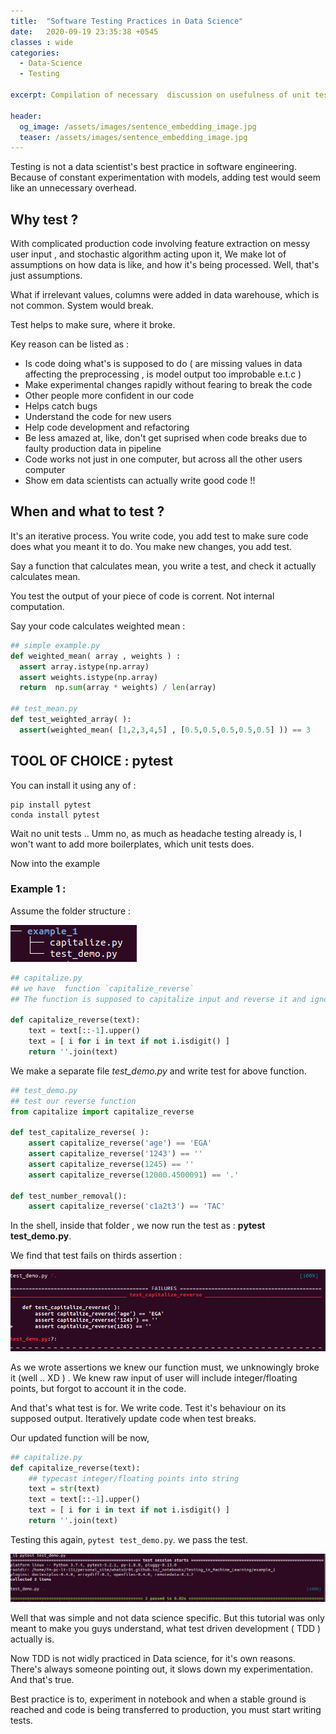 ```yaml
---
title:  "Software Testing Practices in Data Science"
date:   2020-09-19 23:35:38 +0545
classes : wide
categories:
  - Data-Science
  - Testing

excerpt: Compilation of necessary  discussion on usefulness of unit testing in data science projects

header:
  og_image: /assets/images/sentence_embedding_image.jpg
  teaser: /assets/images/sentence_embedding_image.jpg
---
```


Testing is not a data scientist's best practice in software engineering. Because of constant experimentation with models, adding test would seem like an unnecessary overhead.



## Why test ?

With complicated production code involving feature extraction on  messy user input ,  and stochastic algorithm acting upon it, We make lot of assumptions on how data is like, and how it's being processed. Well, that's just assumptions. 

What if irrelevant values, columns were added in data warehouse, which is not common. System would break. 

Test helps to make sure, where it broke.

Key reason can be listed as : 

- Is code doing what's is supposed to do ( are missing values in data affecting the preprocessing , is model output too improbable e.t.c )
- Make experimental changes rapidly without fearing to break the code
- Other people more confident in our code
- Helps catch bugs
- Understand the code for new users
- Help code development and refactoring
- Be less amazed at, like, don't get suprised when code breaks due to faulty production data in pipeline
- Code works not just in one computer, but across all the other users computer
- Show em data scientists can actually write good code !!



## When and what to test ?

It's an iterative process. You write code, you add test to make sure code does what you meant it to do. You make new changes, you add test.

Say a function that calculates mean, you write a test, and check it actually calculates mean. 

You test the output of your piece of code is corrent. Not  internal computation.

Say your code calculates weighted mean :

```python
## simple example.py
def weighted_mean( array , weights ) :
  assert array.istype(np.array)
  assert weights.istype(np.array)
  return  np.sum(array * weights) / len(array)

## test_mean.py
def test_weighted_array( ):
  assert(weighted_mean( [1,2,3,4,5] , [0.5,0.5,0.5,0.5,0.5] )) == 3

```



## TOOL OF CHOICE : pytest

You can install it using any of  :
```
pip install pytest
conda install pytest
```

Wait no unit tests .. Umm no, as much as headache testing already is, I won't want
to add more boilerplates, which unit tests does.

Now into the example 

### Example 1 : 

Assume the folder structure : 

![](/assets/images/testing_machine_learning/2021-01-19-23-45-43.png)


```python
## capitalize.py
## we have  function `capitalize_reverse`
## The function is supposed to capitalize input and reverse it and ignore numbers

def capitalize_reverse(text):
    text = text[::-1].upper()
    text = [ i for i in text if not i.isdigit() ]
    return ''.join(text)
```

We make a separate file *test_demo.py* and write test for above function.

```python
## test_demo.py
## test our reverse function
from capitalize import capitalize_reverse

def test_capitalize_reverse( ):
    assert capitalize_reverse('age') == 'EGA'
    assert capitalize_reverse('1243') == ''
    assert capitalize_reverse(1245) == ''
    assert capitalize_reverse(12000.4500091) == '.'

def test_number_removal():
    assert capitalize_reverse('c1a2t3') == 'TAC'

```

In the shell, inside that folder , we now run the test as : **pytest test_demo.py**.

We find that test fails on thirds assertion  :

![](/assets/images/testing_machine_learning/2021-01-21-00-39-25.png)

As we wrote assertions we knew our function must, we unknowingly broke it (well .. XD ) .
We knew raw input of user will include integer/floating points, but forgot to account it in the code. 

And that's what test is for. We write code. Test it's behaviour on its supposed output. Iteratively update code when test breaks. 

Our updated function will be now, 

```python
## capitalize.py
def capitalize_reverse(text):
    ## typecast integer/floating points into string
    text = str(text)
    text = text[::-1].upper()
    text = [ i for i in text if not i.isdigit() ]
    return ''.join(text)
```

Testing this again, `pytest test_demo.py`. we pass the test.

![](/assets/images/testing_machine_learning/2021-01-21-00-49-31.png)


Well that was simple and not data science specific. But this tutorial was only meant to make you guys understand, what test driven development ( TDD ) actually is. 

Now TDD is not widly practiced in Data science, for it's own reasons. There's always someone pointing out, it slows down my experimentation. And that's true. 

Best practice is to, experiment in notebook and when a stable ground is reached and code is being transferred to production, you must start writing tests.


